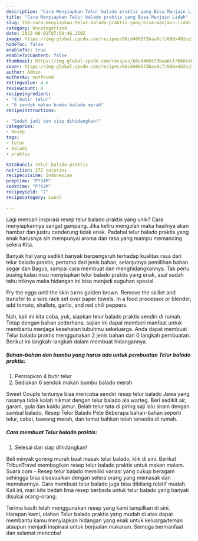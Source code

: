 ```yaml
---
description: "Cara Menyiapkan Telur balado praktis yang Bisa Manjain Lidah"
title: "Cara Menyiapkan Telur balado praktis yang Bisa Manjain Lidah"
slug: 158-cara-menyiapkan-telur-balado-praktis-yang-bisa-manjain-lidah
category: Uncategorized
date: 2022-08-02T07:59:46.359Z
image: https://img-global.cpcdn.com/recipes/68cd406573baa6cf/680x482cq70/telur-balado-praktis-foto-resep-utama.jpg
hideToc: false
enableToc: true
enableTocContent: false
thumbnail: https://img-global.cpcdn.com/recipes/68cd406573baa6cf/680x482cq70/telur-balado-praktis-foto-resep-utama.jpg
cover: https://img-global.cpcdn.com/recipes/68cd406573baa6cf/680x482cq70/telur-balado-praktis-foto-resep-utama.jpg
author: Admin
authorAv: notfound
ratingvalue: 4.6
reviewcount: 9
recipeingredient:
- "4 butir telur"
- "6 sendok makan bumbu balado merah"
recipeinstructions:

- "Sudah jadi dan siap dihidangkan!"
categories:
- Resep
tags:
- telur
- balado
- praktis

katakunci: telur balado praktis 
nutrition: 272 calories
recipecuisine: Indonesian
preptime: "PT34M"
cooktime: "PT42M"
recipeyield: "2"
recipecategory: Lunch

---
```





Lagi mencari inspirasi resep telur balado praktis yang unik? Cara menyiapkannya sangat gampang. Jika keliru mengolah maka hasilnya akan hambar dan justru cenderung tidak enak. Padahal telur balado praktis yang enak harusnya sih mempunyai aroma dan rasa yang mampu memancing selera Kita.





Banyak hal yang sedikit banyak berpengaruh terhadap kualitas rasa dari telur balado praktis, pertama dari jenis bahan, selanjutnya pemilihan bahan segar dan Bagus, sampai cara membuat dan menghidangkannya. Tak perlu pusing kalau mau menyiapkan telur balado praktis yang enak,      asal sudah tahu triknya maka hidangan ini bisa menjadi suguhan spesial.














Fry the eggs until the skin turns golden brown. Remove the skillet and transfer to a wire rack set over paper towels. In a food processor or blender, add tomato, shallots, garlic, and red chili peppers.






Nah, kali ini kita coba, yuk, siapkan telur balado praktis sendiri di rumah. Tetap dengan bahan sederhana, sajian ini dapat memberi manfaat untuk membantu menjaga kesehatan tubuhmu sekeluarga. Anda dapat membuat Telur balado praktis menggunakan 2 jenis bahan dan 0 langkah pembuatan. Berikut ini langkah-langkah dalam membuat hidangannya.

<!--inarticleads1-->

##### Bahan-bahan dan bumbu yang harus ada untuk pembuatan Telur balado praktis:

1. Persiapkan 4 butir telur
1. Sediakan 6 sendok makan bumbu balado merah


Sweet Couple tentunya bisa mencoba sendiri resep telur balado Jawa yang rasanya tidak kalah nikmat dengan telur balado ala warteg. Beri sedikit air, garam, gula dan kaldu jamur. Belah telur tata di piring saji lalu siram dengan sambal balado. Resep Telur Balado Pete Beberapa bahan-bahan seperti telur, cabai, bawang merah, dan tomat bahkan telah tersedia di rumah. 

<!--inarticleads2-->

##### Cara membuat Telur balado praktis:


1. Selesai dan siap dihidangkan!

Beli minyak goreng murah buat masak telur balado, klik di sini. Berikut TribunTravel membagikan resep telur balado praktis untuk makan malam. Suara.com - Resep telur balado memiliki variasi yang cukup beragam sehingga bisa disesuaikan dengan selera orang yang memasak dan memakannya. Cara membuat telur balado juga bisa dibilang relatif mudah. Kali ini, mari kita bedah lima resep berbeda untuk telur balado yang banyak disukai orang-orang. 

Terima kasih telah menggunakan resep yang kami tampilkan di sini. Harapan kami, olahan Telur balado praktis yang mudah di atas dapat membantu kamu menyiapkan hidangan yang enak untuk keluarga/teman ataupun menjadi inspirasi untuk berjualan makanan. Semoga bermanfaat dan selamat mencoba!
